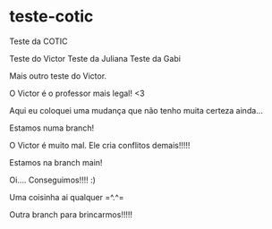 # teste-cotic
Teste da COTIC

Teste do Victor
Teste da Juliana
Teste da Gabi

Mais outro teste do Victor.

O Victor é o professor mais legal! <3

Aqui eu coloquei uma mudança que não tenho muita certeza ainda...

Estamos numa branch!

O Victor é muito mal. Ele cria conflitos demais!!!!!

Estamos na branch main!

Oi.... Conseguimos!!!! :)

Uma coisinha ai qualquer =^.^=

Outra branch para brincarmos!!!!!